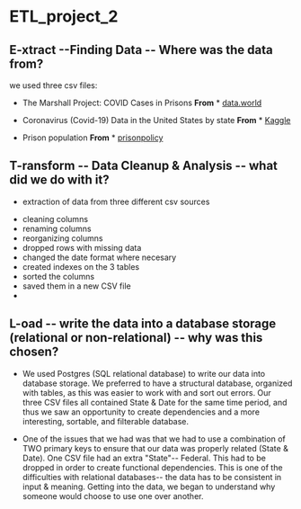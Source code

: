 # ETL_project_2

## **E**-xtract --Finding Data -- Where was the data from?

we  used three csv files:

* The Marshall Project: COVID Cases in Prisons **From** * [data.world](https://data.world/)

* Coronavirus (Covid-19) Data in the United States by state **From** * [Kaggle](https://www.kaggle.com/)

* Prison population **From** * [prisonpolicy](https://www.prisonpolicy.org/data/)


## **T**-ransform -- Data Cleanup & Analysis -- what did we do with it?

* extraction of data from three different csv sources

 - cleaning columns
 - renaming columns
 - reorganizing columns
 - dropped rows with missing data
 - changed the date format where necesary
 - created indexes on the 3 tables
 - sorted the columns
 - saved them in a new CSV file
 - 

## **L**-oad -- write the data into a database storage (relational or non-relational) -- why was this chosen?

* We used Postgres (SQL relational database) to write our data into database storage. We preferred to have a structural database, organized with tables, as this was easier to work with and sort out errors. Our three CSV files all contained State & Date for the same time period, and thus we saw an opportunity to create dependencies and a more interesting, sortable, and filterable database. 

* One of the issues that we had was that we had to use a combination of TWO primary keys to ensure that our data was properly related (State & Date). One CSV file had an extra "State"-- Federal. This had to be dropped in order to create functional dependencies. This is one of the difficulties with relational databases-- the data has to be consistent in input & meaning. Getting into the data, we began to understand why someone would choose to use one over another.

